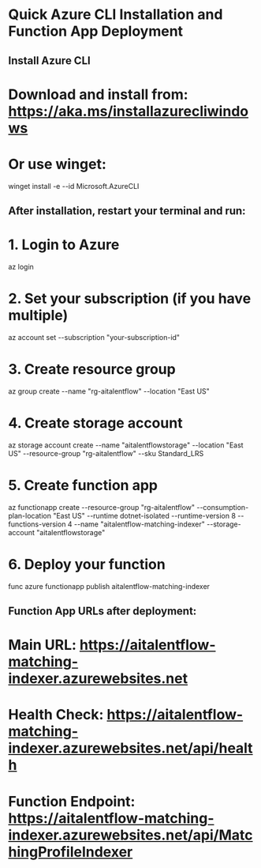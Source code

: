 # Quick Azure CLI Installation and Function App Deployment

## Install Azure CLI
# Download and install from: https://aka.ms/installazurecliwindows
# Or use winget:
winget install -e --id Microsoft.AzureCLI

## After installation, restart your terminal and run:

# 1. Login to Azure
az login

# 2. Set your subscription (if you have multiple)
az account set --subscription "your-subscription-id"

# 3. Create resource group
az group create --name "rg-aitalentflow" --location "East US"

# 4. Create storage account
az storage account create --name "aitalentflowstorage" --location "East US" --resource-group "rg-aitalentflow" --sku Standard_LRS

# 5. Create function app
az functionapp create --resource-group "rg-aitalentflow" --consumption-plan-location "East US" --runtime dotnet-isolated --runtime-version 8 --functions-version 4 --name "aitalentflow-matching-indexer" --storage-account "aitalentflowstorage"

# 6. Deploy your function
func azure functionapp publish aitalentflow-matching-indexer

## Function App URLs after deployment:
# Main URL: https://aitalentflow-matching-indexer.azurewebsites.net
# Health Check: https://aitalentflow-matching-indexer.azurewebsites.net/api/health
# Function Endpoint: https://aitalentflow-matching-indexer.azurewebsites.net/api/MatchingProfileIndexer
